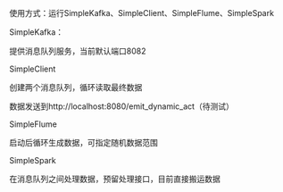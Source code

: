 使用方式：运行SimpleKafka、SimpleClient、SimpleFlume、SimpleSpark

SimpleKafka：

提供消息队列服务，当前默认端口8082

SimpleClient

创建两个消息队列，循环读取最终数据

数据发送到http://localhost:8080/emit_dynamic_act（待测试）

SimpleFlume

启动后循环生成数据，可指定随机数据范围

SimpleSpark

在消息队列之间处理数据，预留处理接口，目前直接搬运数据
